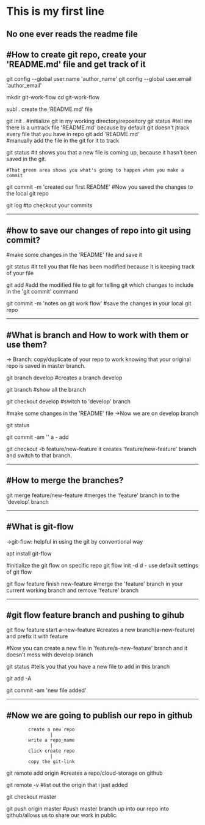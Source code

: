 # This is my first line 

No one ever reads the readme file 
-----------------------------------------------------
#How to create git repo, create your 'README.md' file and get track of it
------------------------------------------------------

git config --global user.name 'author_name'
git config --global user.email 'author_email'

mkdir git-work-flow
cd git-work-flow

subl .
create the 'README.md' file

git init . #initialize git in my working directory/repository
git status
	#tell me there is a untrack file 'README.md' because by default git doesn't jtrack every file that you have in repo
git add 'README.md'  
	#manually add the file in the git for it to track

git status
	#it shows you that a new file is coming up, because it hasn't been saved in the git.

	#That green area shows you what's going to happen when you make a commit

git commit -m 'created our first README'
	#Now you saved the changes to the local git repo

git log
	#to checkout your commits

------------------------------------------------------
#how to save our changes of repo into git using commit?
----------------------------------------------------

#make some changes in the 'README' file and save it

git status
	#it tell you that file has been modified because it is keeping track of your file

git add
	#add the modified file to git for telling git which changes to include in the 'git commit' command 

git commit -m 'notes on git work flow'
	#save the changes in your local git repo

------------------------------------------------------
#What is branch and How to work with them or use them?
-----------------------------------------------------

-> Branch: copy/duplicate of your repo to work knowing that your original repo is saved in master branch.	

git branch develop
	#creates a branch develop

git branch
	#show all the branch

git checkout develop
	#switch to 'develop' branch

#make some changes in the 'README' file
->Now we are on develop branch 

git status
	
git commit -am ''
	a - add
	
git checkout -b feature/new-feature
	it creates 'feature/new-feature' branch and switch to that branch.

------------------------------------------------------
#How to merge the branches?
------------------------------------------------------
git merge feature/new-feature
	#merges the 'feature' branch in to the 'develop' branch

------------------------------------------------------
#What is git-flow
----------------------------------------------------
->git-flow: helpful in using the git by conventional way

apt install git-flow

#initialize the git flow on specific repo
git flow init -d 
	d - use default settings of git flow

git flow feature finish new-feature
	#merge the 'feature' branch in your current working branch and remove 'feature' branch

------------------------------------------------------
#git flow feature branch and pushing to gihub
------------------------------------------------------

git flow feature start a-new-feature
	#creates a new branch(a-new-feature) and prefix it with feature

#Now you can create a new file in 'feature/a-new-feature' branch and it doesn't mess with develop branch 

git status
	#tells you that you have a new file to add in this branch

git add -A
	
git commit -am 'new file added'

-----------------------------------------------------
#Now we are going to publish our repo in github
---------------------------------------------------

			create a new repo
					|
			write a repo_name
					|
			click create repo
					|
			copy the git-link

git remote add origin <git-link>
	#creates a repo/cloud-storage on github

git remote -v 
	#list out the origin that i just added

git checkout master

git push origin master
	#push master branch up into our repo into github/allows us to share our work in public.